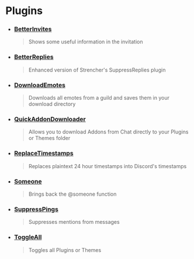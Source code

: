 # Plugins

- ### [BetterInvites](https://github.com/HypedDomi/BetterDiscordStuff/tree/main/Plugins/BetterInvites "BetterInvites")
    > Shows some useful information in the invitation

- ### [BetterReplies](https://github.com/HypedDomi/BetterDiscordStuff/tree/main/Plugins/BetterReplies "BetterReplies")
    > Enhanced version of Strencher's SuppressReplies plugin

- ### [DownloadEmotes](https://github.com/HypedDomi/BetterDiscordStuff/tree/main/Plugins/DownloadEmotes "DownloadEmotes")
    > Downloads all emotes from a guild and saves them in your download directory

- ### [QuickAddonDownloader](https://github.com/HypedDomi/BetterDiscordStuff/tree/main/Plugins/QuickAddonDownloader "QuickAddonDownloader")
    > Allows you to download Addons from Chat directly to your Plugins or Themes folder

- ### [ReplaceTimestamps](https://github.com/HypedDomi/BetterDiscordStuff/tree/main/Plugins/ReplaceTimestamps "ReplaceTimestamps")
    > Replaces plaintext 24 hour timestamps into Discord's timestamps

- ### [Someone](https://github.com/HypedDomi/BetterDiscordStuff/tree/main/Plugins/Someone "Someone")
    > Brings back the @someone function

- ### [SuppressPings](https://github.com/HypedDomi/BetterDiscordStuff/tree/main/Plugins/SuppressPings "SuppressPings")
    > Suppresses mentions from messages

- ### [ToggleAll](https://github.com/HypedDomi/BetterDiscordStuff/tree/main/Plugins/ToggleAll "ToggleAll")
    > Toggles all Plugins or Themes